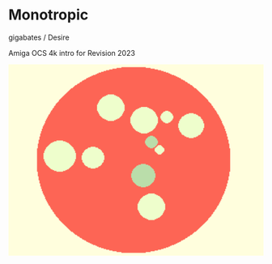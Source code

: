 Monotropic
==========

gigabates / Desire

Amiga OCS 4k intro for Revision 2023

![preview](preview.png)
